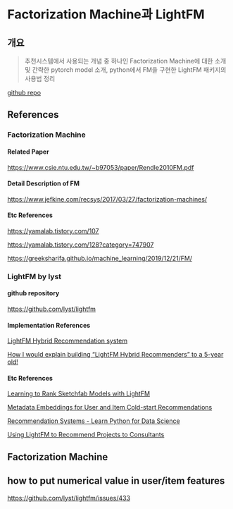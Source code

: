 # Factorization Machine과 LightFM

## 개요
> 추천시스템에서 사용되는 개념 중 하나인 Factorization Machine에 대한 소개 및 간략한 pytorch model 소개, python에서 FM을 구현한 LightFM 패키지의 사용법 정리

<a href="https://github.com/lyst">github repo</a>

## References

### Factorization Machine

#### Related Paper

https://www.csie.ntu.edu.tw/~b97053/paper/Rendle2010FM.pdf

#### Detail Description of FM

https://www.jefkine.com/recsys/2017/03/27/factorization-machines/

#### Etc References

https://yamalab.tistory.com/107

https://yamalab.tistory.com/128?category=747907

https://greeksharifa.github.io/machine_learning/2019/12/21/FM/



### LightFM by lyst

#### github repository

https://github.com/lyst/lightfm

#### Implementation References

<a href="https://www.kaggle.com/niyamatalmass/lightfm-hybrid-recommendation-system">LightFM Hybrid Recommendation system</a>

<a href="https://towardsdatascience.com/how-i-would-explain-building-lightfm-hybrid-recommenders-to-a-5-year-old-b6ee18571309">How I would explain building “LightFM Hybrid Recommenders” to a 5-year old!</a>

#### Etc References

[Learning to Rank Sketchfab Models with LightFM](http://blog.ethanrosenthal.com/2016/11/07/implicit-mf-part-2/)

[Metadata Embeddings for User and Item Cold-start Recommendations](http://building-babylon.net/2016/01/26/metadata-embeddings-for-user-and-item-cold-start-recommendations/)

[Recommendation Systems - Learn Python for Data Science](https://www.youtube.com/watch?v=9gBC9R-msAk)

[Using LightFM to Recommend Projects to Consultants](https://medium.com/product-at-catalant-technologies/using-lightfm-to-recommend-projects-to-consultants-44084df7321c#.gu887ky51)



## Factorization Machine





## how to put numerical value in user/item features

https://github.com/lyst/lightfm/issues/433

